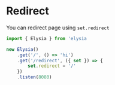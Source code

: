# Redirect
You can redirect page using `set.redirect`
```typescript
import { Elysia } from 'elysia

new Elysia()
    .get('/', () => 'hi')
    .get('/redirect', ({ set }) => {
        set.redirect = '/'
    })
    .listen(8080)
```
